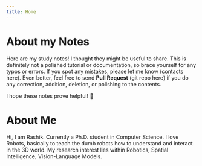 ```yaml
---
title: Home
---
```


# About my Notes
Here are my study notes! I thought they might be useful to share. This is definitely not a polished tutorial or documentation, so brace yourself for any typos or errors. If you spot any mistakes, please let me know (contacts here). Even better, feel free to send **Pull Request** (git repo here) if you do any correction, addition, deletion, or polishing to the contents.

I hope these notes prove helpful! 🍻

# About Me
Hi, I am Rashik. Currently a Ph.D. student in Computer Science. I love Robots, basically to teach the dumb robots how to understand and interact in the 3D world. My research interest lies within Robotics, Spatial Intelligence, Vision-Language Models.